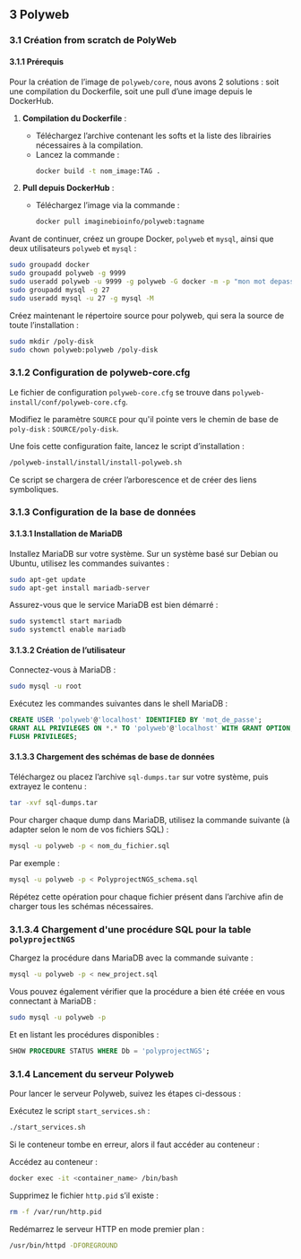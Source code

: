 ## 3 Polyweb

### 3.1 Création from scratch de PolyWeb

#### 3.1.1 Prérequis

Pour la création de l’image de `polyweb/core`, nous avons 2 solutions : soit une compilation du Dockerfile, soit une pull d’une image depuis le DockerHub.

1. **Compilation du Dockerfile** :
    - Téléchargez l’archive contenant les softs et la liste des librairies nécessaires à la compilation.
    - Lancez la commande :
      ```sh
      docker build -t nom_image:TAG .
      ```

2. **Pull depuis DockerHub** :
    - Téléchargez l’image via la commande :
      ```sh
      docker pull imaginebioinfo/polyweb:tagname
      ```

Avant de continuer, créez un groupe Docker, `polyweb` et `mysql`, ainsi que deux utilisateurs `polyweb` et `mysql` :
```sh
sudo groupadd docker
sudo groupadd polyweb -g 9999
sudo useradd polyweb -u 9999 -g polyweb -G docker -m -p "mon mot depasse" -s "/bin/bash"
sudo groupadd mysql -g 27
sudo useradd mysql -u 27 -g mysql -M
```

Créez maintenant le répertoire source pour polyweb, qui sera la source de toute l’installation :
```sh
sudo mkdir /poly-disk
sudo chown polyweb:polyweb /poly-disk
```

### 3.1.2 Configuration de polyweb-core.cfg

Le fichier de configuration `polyweb-core.cfg` se trouve dans `polyweb-install/conf/polyweb-core.cfg`.

Modifiez le paramètre `SOURCE` pour qu'il pointe vers le chemin de base de `poly-disk` : `SOURCE/poly-disk`.

Une fois cette configuration faite, lancez le script d’installation :
```sh
/polyweb-install/install/install-polyweb.sh
```

Ce script se chargera de créer l’arborescence et de créer des liens symboliques.

### 3.1.3 Configuration de la base de données

#### 3.1.3.1 Installation de MariaDB

Installez MariaDB sur votre système. Sur un système basé sur Debian ou Ubuntu, utilisez les commandes suivantes :
```sh
sudo apt-get update
sudo apt-get install mariadb-server
```

Assurez-vous que le service MariaDB est bien démarré :
```sh
sudo systemctl start mariadb
sudo systemctl enable mariadb
```

#### 3.1.3.2 Création de l’utilisateur

Connectez-vous à MariaDB :
```sh
sudo mysql -u root
```

Exécutez les commandes suivantes dans le shell MariaDB :
```sql
CREATE USER 'polyweb'@'localhost' IDENTIFIED BY 'mot_de_passe';
GRANT ALL PRIVILEGES ON *.* TO 'polyweb'@'localhost' WITH GRANT OPTION;
FLUSH PRIVILEGES;
```

#### 3.1.3.3 Chargement des schémas de base de données

Téléchargez ou placez l’archive `sql-dumps.tar` sur votre système, puis extrayez le contenu :
```sh
tar -xvf sql-dumps.tar
```

Pour charger chaque dump dans MariaDB, utilisez la commande suivante (à adapter selon le nom de vos fichiers SQL) :
```sh
mysql -u polyweb -p < nom_du_fichier.sql
```

Par exemple :
```sh
mysql -u polyweb -p < PolyprojectNGS_schema.sql
```

Répétez cette opération pour chaque fichier présent dans l’archive afin de charger tous les schémas nécessaires.

### 3.1.3.4 Chargement d'une procédure SQL pour la table `polyprojectNGS`

Chargez la procédure dans MariaDB avec la commande suivante :
```sh
mysql -u polyweb -p < new_project.sql
```

Vous pouvez également vérifier que la procédure a bien été créée en vous connectant à MariaDB :
```sh
sudo mysql -u polyweb -p
```

Et en listant les procédures disponibles :
```sql
SHOW PROCEDURE STATUS WHERE Db = 'polyprojectNGS';
```

### 3.1.4 Lancement du serveur Polyweb

Pour lancer le serveur Polyweb, suivez les étapes ci-dessous :

Exécutez le script `start_services.sh` :
```sh
./start_services.sh
```

Si le conteneur tombe en erreur, alors il faut accéder au conteneur :

Accédez au conteneur :
```sh
docker exec -it <container_name> /bin/bash
```

Supprimez le fichier `http.pid` s’il existe :
```sh
rm -f /var/run/http.pid
```

Redémarrez le serveur HTTP en mode premier plan :
```sh
/usr/bin/httpd -DFOREGROUND
```
